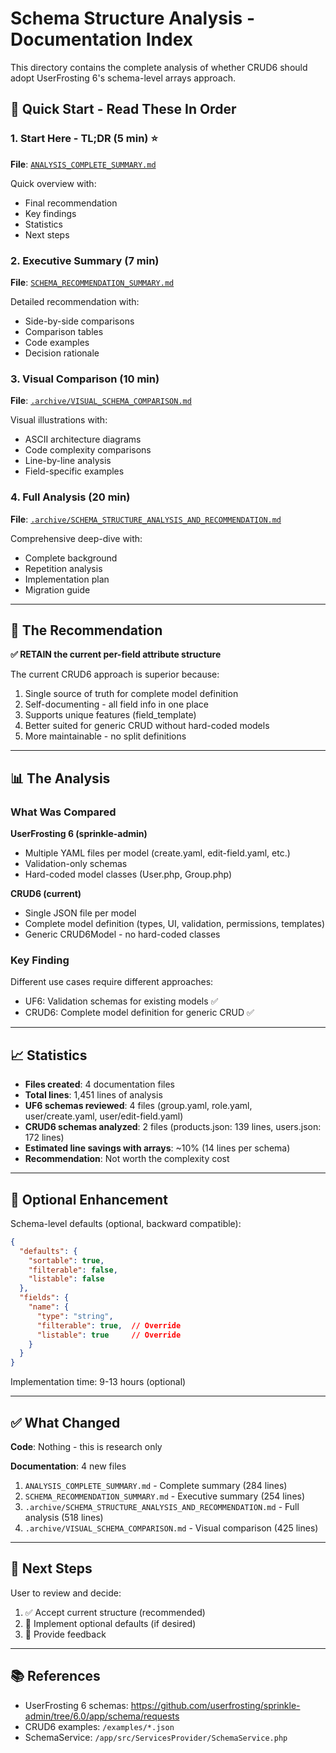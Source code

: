 # Schema Structure Analysis - Documentation Index

This directory contains the complete analysis of whether CRUD6 should adopt UserFrosting 6's schema-level arrays approach.

## 🚀 Quick Start - Read These In Order

### 1. Start Here - TL;DR (5 min) ⭐
**File**: [`ANALYSIS_COMPLETE_SUMMARY.md`](ANALYSIS_COMPLETE_SUMMARY.md)

Quick overview with:
- Final recommendation
- Key findings
- Statistics
- Next steps

### 2. Executive Summary (7 min)
**File**: [`SCHEMA_RECOMMENDATION_SUMMARY.md`](SCHEMA_RECOMMENDATION_SUMMARY.md)

Detailed recommendation with:
- Side-by-side comparisons
- Comparison tables
- Code examples
- Decision rationale

### 3. Visual Comparison (10 min)
**File**: [`.archive/VISUAL_SCHEMA_COMPARISON.md`](.archive/VISUAL_SCHEMA_COMPARISON.md)

Visual illustrations with:
- ASCII architecture diagrams
- Code complexity comparisons
- Line-by-line analysis
- Field-specific examples

### 4. Full Analysis (20 min)
**File**: [`.archive/SCHEMA_STRUCTURE_ANALYSIS_AND_RECOMMENDATION.md`](.archive/SCHEMA_STRUCTURE_ANALYSIS_AND_RECOMMENDATION.md)

Comprehensive deep-dive with:
- Complete background
- Repetition analysis
- Implementation plan
- Migration guide

---

## 🎯 The Recommendation

**✅ RETAIN the current per-field attribute structure**

The current CRUD6 approach is superior because:
1. Single source of truth for complete model definition
2. Self-documenting - all field info in one place
3. Supports unique features (field_template)
4. Better suited for generic CRUD without hard-coded models
5. More maintainable - no split definitions

---

## 📊 The Analysis

### What Was Compared

**UserFrosting 6 (sprinkle-admin)**
- Multiple YAML files per model (create.yaml, edit-field.yaml, etc.)
- Validation-only schemas
- Hard-coded model classes (User.php, Group.php)

**CRUD6 (current)**
- Single JSON file per model
- Complete model definition (types, UI, validation, permissions, templates)
- Generic CRUD6Model - no hard-coded classes

### Key Finding

Different use cases require different approaches:
- UF6: Validation schemas for existing models ✅
- CRUD6: Complete model definition for generic CRUD ✅

---

## 📈 Statistics

- **Files created**: 4 documentation files
- **Total lines**: 1,451 lines of analysis
- **UF6 schemas reviewed**: 4 files (group.yaml, role.yaml, user/create.yaml, user/edit-field.yaml)
- **CRUD6 schemas analyzed**: 2 files (products.json: 139 lines, users.json: 172 lines)
- **Estimated line savings with arrays**: ~10% (14 lines per schema)
- **Recommendation**: Not worth the complexity cost

---

## 🔧 Optional Enhancement

Schema-level defaults (optional, backward compatible):

```json
{
  "defaults": {
    "sortable": true,
    "filterable": false,
    "listable": false
  },
  "fields": {
    "name": {
      "type": "string",
      "filterable": true,  // Override
      "listable": true     // Override
    }
  }
}
```

Implementation time: 9-13 hours (optional)

---

## ✅ What Changed

**Code**: Nothing - this is research only

**Documentation**: 4 new files
1. `ANALYSIS_COMPLETE_SUMMARY.md` - Complete summary (284 lines)
2. `SCHEMA_RECOMMENDATION_SUMMARY.md` - Executive summary (254 lines)
3. `.archive/SCHEMA_STRUCTURE_ANALYSIS_AND_RECOMMENDATION.md` - Full analysis (518 lines)
4. `.archive/VISUAL_SCHEMA_COMPARISON.md` - Visual comparison (425 lines)

---

## 🤝 Next Steps

User to review and decide:
1. ✅ Accept current structure (recommended)
2. 🔧 Implement optional defaults (if desired)
3. 💬 Provide feedback

---

## 📚 References

- UserFrosting 6 schemas: https://github.com/userfrosting/sprinkle-admin/tree/6.0/app/schema/requests
- CRUD6 examples: `/examples/*.json`
- SchemaService: `/app/src/ServicesProvider/SchemaService.php`
